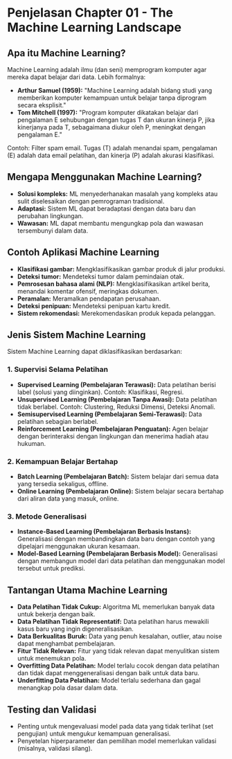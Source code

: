# Penjelasan Chapter 01 - The Machine Learning Landscape

## Apa itu Machine Learning?

Machine Learning adalah ilmu (dan seni) memprogram komputer agar mereka dapat belajar dari data. Lebih formalnya:

*   **Arthur Samuel (1959):** "Machine Learning adalah bidang studi yang memberikan komputer kemampuan untuk belajar tanpa diprogram secara eksplisit."
*   **Tom Mitchell (1997):** "Program komputer dikatakan belajar dari pengalaman E sehubungan dengan tugas T dan ukuran kinerja P, jika kinerjanya pada T, sebagaimana diukur oleh P, meningkat dengan pengalaman E."

Contoh: Filter spam email. Tugas (T) adalah menandai spam, pengalaman (E) adalah data email pelatihan, dan kinerja (P) adalah akurasi klasifikasi.

## Mengapa Menggunakan Machine Learning?

*   **Solusi kompleks:** ML menyederhanakan masalah yang kompleks atau sulit diselesaikan dengan pemrograman tradisional.
*   **Adaptasi:** Sistem ML dapat beradaptasi dengan data baru dan perubahan lingkungan.
*   **Wawasan:** ML dapat membantu mengungkap pola dan wawasan tersembunyi dalam data.

## Contoh Aplikasi Machine Learning

*   **Klasifikasi gambar:** Mengklasifikasikan gambar produk di jalur produksi.
*   **Deteksi tumor:** Mendeteksi tumor dalam pemindaian otak.
*   **Pemrosesan bahasa alami (NLP):** Mengklasifikasikan artikel berita, menandai komentar ofensif, meringkas dokumen.
*   **Peramalan:** Meramalkan pendapatan perusahaan.
*   **Deteksi penipuan:** Mendeteksi penipuan kartu kredit.
*   **Sistem rekomendasi:** Merekomendasikan produk kepada pelanggan.

## Jenis Sistem Machine Learning

Sistem Machine Learning dapat diklasifikasikan berdasarkan:

### 1.  Supervisi Selama Pelatihan

*   **Supervised Learning (Pembelajaran Terawasi):** Data pelatihan berisi label (solusi yang diinginkan). Contoh: Klasifikasi, Regresi.
*   **Unsupervised Learning (Pembelajaran Tanpa Awasi):** Data pelatihan tidak berlabel. Contoh: Clustering, Reduksi Dimensi, Deteksi Anomali.
*   **Semisupervised Learning (Pembelajaran Semi-Terawasi):** Data pelatihan sebagian berlabel.
*   **Reinforcement Learning (Pembelajaran Penguatan):** Agen belajar dengan berinteraksi dengan lingkungan dan menerima hadiah atau hukuman.

### 2.  Kemampuan Belajar Bertahap

*   **Batch Learning (Pembelajaran Batch):** Sistem belajar dari semua data yang tersedia sekaligus, offline.
*   **Online Learning (Pembelajaran Online):** Sistem belajar secara bertahap dari aliran data yang masuk, online.

### 3.  Metode Generalisasi

*   **Instance-Based Learning (Pembelajaran Berbasis Instans):** Generalisasi dengan membandingkan data baru dengan contoh yang dipelajari menggunakan ukuran kesamaan.
*   **Model-Based Learning (Pembelajaran Berbasis Model):** Generalisasi dengan membangun model dari data pelatihan dan menggunakan model tersebut untuk prediksi.

## Tantangan Utama Machine Learning

*   **Data Pelatihan Tidak Cukup:** Algoritma ML memerlukan banyak data untuk bekerja dengan baik.
*   **Data Pelatihan Tidak Representatif:** Data pelatihan harus mewakili kasus baru yang ingin digeneralisasikan.
*   **Data Berkualitas Buruk:** Data yang penuh kesalahan, outlier, atau noise dapat menghambat pembelajaran.
*   **Fitur Tidak Relevan:** Fitur yang tidak relevan dapat menyulitkan sistem untuk menemukan pola.
*   **Overfitting Data Pelatihan:** Model terlalu cocok dengan data pelatihan dan tidak dapat menggeneralisasi dengan baik untuk data baru.
*   **Underfitting Data Pelatihan:** Model terlalu sederhana dan gagal menangkap pola dasar dalam data.

## Testing dan Validasi

*   Penting untuk mengevaluasi model pada data yang tidak terlihat (set pengujian) untuk mengukur kemampuan generalisasi.
*   Penyetelan hiperparameter dan pemilihan model memerlukan validasi (misalnya, validasi silang).
